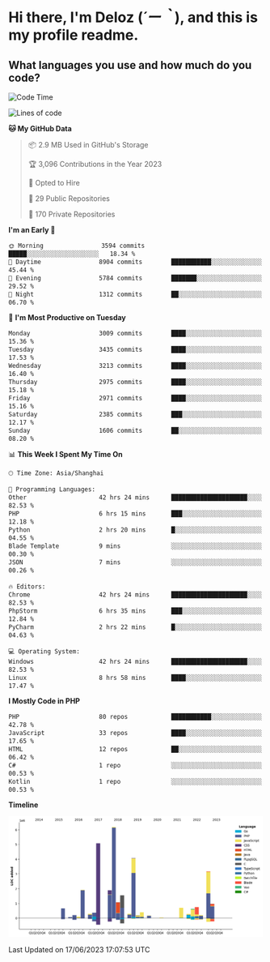 # **Hi there, I'm Deloz (*´ー｀*), and this is my profile readme.**

## **What languages you use and how much do you code?**

<!--START_SECTION:waka-->
![Code Time](http://img.shields.io/badge/Code%20Time-1%2C712%20hrs%2027%20mins-blue)

![Lines of code](https://img.shields.io/badge/From%20Hello%20World%20I%27ve%20Written-31.1%20million%20lines%20of%20code-blue)

**🐱 My GitHub Data** 

> 📦 2.9 MB Used in GitHub's Storage 
 > 
> 🏆 3,096 Contributions in the Year 2023
 > 
> 💼 Opted to Hire
 > 
> 📜 29 Public Repositories 
 > 
> 🔑 170 Private Repositories 
 > 
**I'm an Early 🐤** 

```text
🌞 Morning                3594 commits        █████░░░░░░░░░░░░░░░░░░░░   18.34 % 
🌆 Daytime                8904 commits        ███████████░░░░░░░░░░░░░░   45.44 % 
🌃 Evening                5784 commits        ███████░░░░░░░░░░░░░░░░░░   29.52 % 
🌙 Night                  1312 commits        ██░░░░░░░░░░░░░░░░░░░░░░░   06.70 % 
```
📅 **I'm Most Productive on Tuesday** 

```text
Monday                   3009 commits        ████░░░░░░░░░░░░░░░░░░░░░   15.36 % 
Tuesday                  3435 commits        ████░░░░░░░░░░░░░░░░░░░░░   17.53 % 
Wednesday                3213 commits        ████░░░░░░░░░░░░░░░░░░░░░   16.40 % 
Thursday                 2975 commits        ████░░░░░░░░░░░░░░░░░░░░░   15.18 % 
Friday                   2971 commits        ████░░░░░░░░░░░░░░░░░░░░░   15.16 % 
Saturday                 2385 commits        ███░░░░░░░░░░░░░░░░░░░░░░   12.17 % 
Sunday                   1606 commits        ██░░░░░░░░░░░░░░░░░░░░░░░   08.20 % 
```


📊 **This Week I Spent My Time On** 

```text
🕑︎ Time Zone: Asia/Shanghai

💬 Programming Languages: 
Other                    42 hrs 24 mins      █████████████████████░░░░   82.53 % 
PHP                      6 hrs 15 mins       ███░░░░░░░░░░░░░░░░░░░░░░   12.18 % 
Python                   2 hrs 20 mins       █░░░░░░░░░░░░░░░░░░░░░░░░   04.55 % 
Blade Template           9 mins              ░░░░░░░░░░░░░░░░░░░░░░░░░   00.30 % 
JSON                     7 mins              ░░░░░░░░░░░░░░░░░░░░░░░░░   00.26 % 

🔥 Editors: 
Chrome                   42 hrs 24 mins      █████████████████████░░░░   82.53 % 
PhpStorm                 6 hrs 35 mins       ███░░░░░░░░░░░░░░░░░░░░░░   12.84 % 
PyCharm                  2 hrs 22 mins       █░░░░░░░░░░░░░░░░░░░░░░░░   04.63 % 

💻 Operating System: 
Windows                  42 hrs 24 mins      █████████████████████░░░░   82.53 % 
Linux                    8 hrs 58 mins       ████░░░░░░░░░░░░░░░░░░░░░   17.47 % 
```

**I Mostly Code in PHP** 

```text
PHP                      80 repos            ███████████░░░░░░░░░░░░░░   42.78 % 
JavaScript               33 repos            ████░░░░░░░░░░░░░░░░░░░░░   17.65 % 
HTML                     12 repos            ██░░░░░░░░░░░░░░░░░░░░░░░   06.42 % 
C#                       1 repo              ░░░░░░░░░░░░░░░░░░░░░░░░░   00.53 % 
Kotlin                   1 repo              ░░░░░░░░░░░░░░░░░░░░░░░░░   00.53 % 
```



**Timeline**

![Lines of Code chart](https://raw.githubusercontent.com/deloz/deloz/main/assets/bar_graph.png)


 Last Updated on 17/06/2023 17:07:53 UTC
<!--END_SECTION:waka-->
